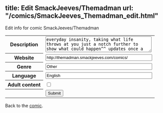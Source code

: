 title: Edit SmackJeeves/Themadman
url: "/comics/SmackJeeves_Themadman_edit.html"
---
Edit info for comic SmackJeeves/Themadman

<form name="comic" action="http://gaepostmail.appspot.com/comic/" method="post">
<table class="comicinfo">
<tr>
<th>Description</th><td><textarea name="description" cols="40" rows="3">everyday insanity, taking what life throws at you just a notch further to show what could happen^^ updates once a week</textarea></td>
</tr>
<tr>
<th>Website</th><td><input type="text" name="url" value="http://themadman.smackjeeves.com/comics/" size="40"/></td>
</tr>
<tr>
<th>Genre</th><td><input type="text" name="genre" value="Other" size="40"/></td>
</tr>
<tr>
<th>Language</th><td><input type="text" name="language" value="English" size="40"/></td>
</tr>
<tr>
<th>Adult content</th><td><input type="checkbox" name="adult" value="adult" /></td>
</tr>
<tr>
<th></th><td>
<input type="hidden" name="comic" value="SmackJeeves_Themadman" />
<input type="submit" name="submit" value="Submit" />
</td>
</tr>
</table>
</form>

Back to the [comic](SmackJeeves_Themadman.html).
